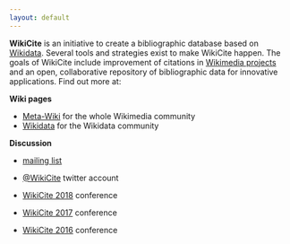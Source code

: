 ```yaml
---
layout: default
---
```


**WikiCite** is an initiative to create a bibliographic database based on [Wikidata](https://wikidata.org/).  Several tools and strategies exist to make WikiCite happen. The goals of WikiCite include improvement of citations in [Wikimedia projects](https://en.wikipedia.org/wiki/Wikimedia_project) and an open, collaborative repository of bibliographic data for innovative applications. Find out more at:

**Wiki pages**

* [Meta-Wiki](https://meta.wikimedia.org/wiki/WikiCite) for the whole Wikimedia community
* [Wikidata](https://www.wikidata.org/wiki/Wikidata:WikiCite) for the Wikidata community

**Discussion**

* [mailing list](https://groups.google.com/a/wikimedia.org/d/forum/wikicite-discuss)
* [@WikiCite](https://twitter.com/WikiCite) twitter account

* [WikiCite 2018](https://meta.wikimedia.org/wiki/WikiCite_2018) conference
* [WikiCite 2017](https://meta.wikimedia.org/wiki/WikiCite_2017) conference
* [WikiCite 2016](https://meta.wikimedia.org/wiki/WikiCite_2016) conference


